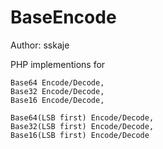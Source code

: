 BaseEncode
==========

Author: sskaje

PHP implementions for 

	Base64 Encode/Decode, 
	Base32 Encode/Decode, 
	Base16 Encode/Decode, 

	Base64(LSB first) Encode/Decode, 
	Base32(LSB first) Encode/Decode, 
	Base16(LSB first) Encode/Decode

